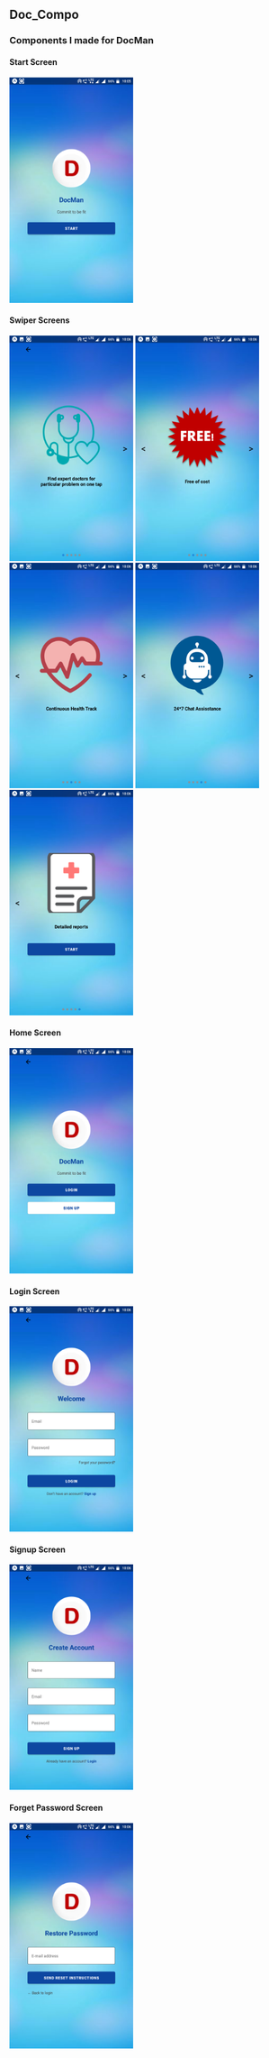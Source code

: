 ## Doc_Compo

### Components I made for DocMan 

#### Start Screen
<img src="./screenshots/start.png" width="220" height="400"/>

#### Swiper Screens

<img src="./screenshots/swipe1.png" width="220" height="400"/> <img src="./screenshots/swipe2.png" width="220" height="400"/> <img src="./screenshots/swipe3.png" width="220" height="400"/> <img src="./screenshots/swipe4.png" width="220" height="400"/> <img src="./screenshots/swipe5.png" width="220" height="400"/>

#### Home Screen

<img src="./screenshots/home.png" width="220" height="400"/>

#### Login Screen

<img src="./screenshots/login.png" width="220" height="400"/>

#### Signup Screen

<img src="./screenshots/register.png" width="220" height="400"/>

#### Forget Password Screen

<img src="./screenshots/forgotpass.png" width="220" height="400"/>
